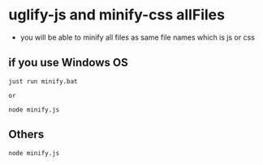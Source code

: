 # uglify-js and minify-css allFiles

-   you will be able to minify all files as same file names which is js or css

## if you use Windows OS

```
just run minify.bat

or

node minify.js
```

## Others

```
node minify.js
```
